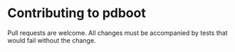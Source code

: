 # Contributing to pdboot

Pull requests are welcome. All changes must be accompanied by tests that would fail without the change.
